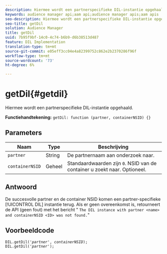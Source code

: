 ```yaml
---
description: Hiermee wordt een partnerspecifieke DIL-instantie opgehaald.
keywords: audience manager api;aam api;audience manager apis;aam apis
seo-description: Hiermee wordt een partnerspecifieke DIL-instantie opgehaald.
seo-title: getDil
solution: Audience Manager
title: getDil
uuid: 7b95f9bf-14c0-4c74-b6b9-d6b38513d487
feature: DIL Implementation
translation-type: tm+mt
source-git-commit: e05eff3cc04e4a82399752c862e2b2370286f96f
workflow-type: tm+mt
source-wordcount: '73'
ht-degree: 6%

---
```



# getDil{#getdil}

Hiermee wordt een partnerspecifieke DIL-instantie opgehaald.

**Functiehandtekening:** `getDil: function (partner, containerNSID) {}`

<!-- r_dil_get_dil.xml -->

## Parameters

| Naam | Type | Beschrijving |
|---|---|---|
| `partner` | String | De partnernaam aan onderzoek naar. |
| `containerNSID` | Geheel | Standaardwaarden zijn `0`. NSID van de container u zoekt naar. Optioneel. |

## Antwoord

De succesvolle partner en de container NSID komen een partner-specifieke [!UICONTROL DIL] instantie terug. Als er geen overeenkomst is, retourneert de API (geen fout) met het bericht &quot; `The DIL instance with partner <name> and containerNSID <ID> was not found.`&quot;

## Voorbeeldcode

<pre class="java"><code>DIL.getDil('<i>partner</i>', <i>containerNSID</i>); 
DIL.getDil('<i>partner</i>');</code></pre>
